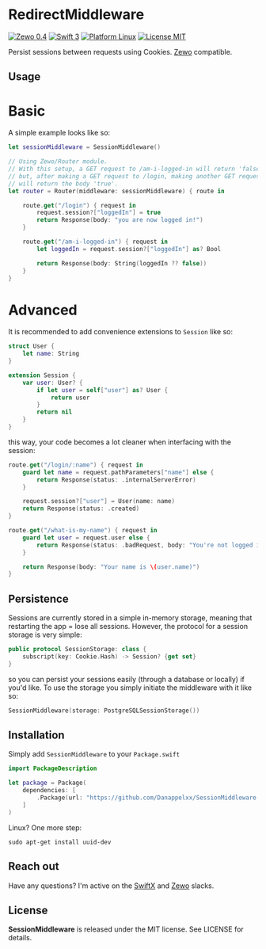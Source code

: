 # RedirectMiddleware
[![Zewo 0.4](https://img.shields.io/badge/Zewo-0.4-FF7565.svg?style=flat)](http://zewo.io) [![Swift 3](https://img.shields.io/badge/Swift-3.0-orange.svg?style=flat)](https://swift.org) [![Platform Linux](https://img.shields.io/badge/Platform-Linux-lightgray.svg?style=flat)](https://swift.org) [![License MIT](https://img.shields.io/badge/License-MIT-blue.svg?style=flat)](https://tldrlegal.com/license/mit-license)

Persist sessions between requests using Cookies. [Zewo](https://github.com/Zewo/Zewo) compatible.

## Usage
# Basic
A simple example looks like so:

```swift
let sessionMiddleware = SessionMiddleware()

// Using Zewo/Router module.
// With this setup, a GET request to /am-i-logged-in will return 'false',
// but, after making a GET request to /login, making another GET request to /am-i-logged-in
// will return the body 'true'.
let router = Router(middleware: sessionMiddleware) { route in

    route.get("/login") { request in
        request.session?["loggedIn"] = true
        return Response(body: "you are now logged in!")
    }

    route.get("/am-i-logged-in") { request in
        let loggedIn = request.session?["loggedIn"] as? Bool

        return Response(body: String(loggedIn ?? false))
    }
}
```

# Advanced
It is recommended to add convenience extensions to `Session` like so:

```swift
struct User {
    let name: String
}

extension Session {
    var user: User? {
        if let user = self["user"] as? User {
            return user
        }
        return nil
    }
}
```

this way, your code becomes a lot cleaner when interfacing with the session:

```swift
route.get("/login/:name") { request in
    guard let name = request.pathParameters["name"] else {
        return Response(status: .internalServerError)
    }

    request.session?["user"] = User(name: name)
    return Response(status: .created)
}

route.get("/what-is-my-name") { request in
    guard let user = request.user else {
        return Response(status: .badRequest, body: "You're not logged in yet, silly!")
    }

    return Response(body: "Your name is \(user.name)")
}
```

## Persistence
Sessions are currently stored in a simple in-memory storage, meaning that restarting the app = lose all sessions. However, the protocol for a session storage is very simple:

```swift
public protocol SessionStorage: class {
    subscript(key: Cookie.Hash) -> Session? {get set}
}
```

so you can persist your sessions easily (through a database or locally) if you'd like. To use the storage you simply initiate the middleware with it like so:

```swift
SessionMiddleware(storage: PostgreSQLSessionStorage())
```

## Installation
Simply add `SessionMiddleware` to your `Package.swift`

```swift
import PackageDescription

let package = Package(
    dependencies: [
        .Package(url: "https://github.com/Danappelxx/SessionMiddleware.git", majorVersion: 0, minor: 1),
    ]
)
```

Linux? One more step:

```shell
sudo apt-get install uuid-dev
```

## Reach out
Have any questions? I'm active on the [SwiftX](http://swiftx-slackin.herokuapp.com) and [Zewo](http://slack.zewo.io) slacks.

## License
**SessionMiddleware** is released under the MIT license. See LICENSE for details.
